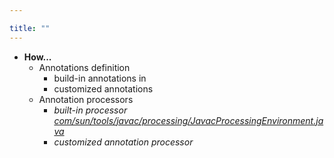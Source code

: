 ```yaml
---

title: "" 
---
```


- **How...**
  - Annotations definition
    - build-in annotations in 
    - customized annotations
  - Annotation processors
    - *built-in processor [com/sun/tools/javac/processing/JavacProcessingEnvironment.java](https://github.com/openjdk/jdk/blob/master/src/jdk.compiler/share/classes/com/sun/tools/javac/processing/JavacProcessingEnvironment.java#L251)* 
    - *customized annotation processor*

